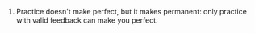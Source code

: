 1. Practice doesn't make perfect, but it makes permanent:
only practice with valid feedback can make you perfect. 